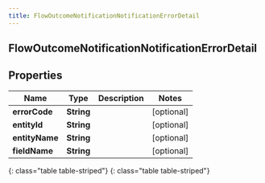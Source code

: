 ```yaml
---
title: FlowOutcomeNotificationNotificationErrorDetail
---
```

## FlowOutcomeNotificationNotificationErrorDetail


## Properties

| Name | Type | Description | Notes |
| ------------ | ------------- | ------------- | ------------- |
| **errorCode** | **String** |  |  [optional] |
| **entityId** | **String** |  |  [optional] |
| **entityName** | **String** |  |  [optional] |
| **fieldName** | **String** |  |  [optional] |
{: class="table table-striped"}
{: class="table table-striped"}


